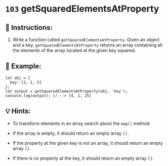 # `103` getSquaredElementsAtProperty

## 📝 Instructions:

1. Write a function called `getSquaredElementsAtProperty`. Given an object and a key, `getSquaredElementsAtProperty` returns an array containing all the elements of the array located at the given key squared.

## 📎 Example:

```Js
let obj = {
  key: [2, 1, 5]
};
let output = getSquaredElementsAtProperty(obj, 'key');
console.log(output); // --> [4, 1, 25]
```

## 💡 Hints:

+ To transform elements in an array search about the `map()` method.

+ If the array is empty, it should return an empty array `[]`.

+ If the property at the given key is not an array, it should return an empty array `[]`.

+ If there is no property at the key, it should return an empty array `[]`.
